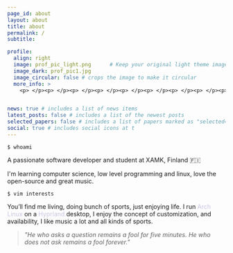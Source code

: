 ```yaml
---
page_id: about
layout: about
title: about
permalink: /
subtitle: 

profile:
  align: right
  image: prof_pic_light.png      # Keep your original light theme image here
  image_dark: prof_pic1.jpg
  image_circular: false # crops the image to make it circular
  more_info: >
    <p> </p><p> </p><p> </p><p> </p><p> </p><p> </p><p> </p><p> </p><p> </p><p> </p><p>I am Andryha</p>


news: true # includes a list of news items
latest_posts: false # includes a list of the newest posts
selected_papers: false # includes a list of papers marked as "selected={true}"
social: true # includes social icons at t
---
```



```arduino
$ whoami
```
A passionate software developer and student at XAMK, Finland 🇫🇮

I'm learning computer science, low level programming and linux, love the open-source and great music.

```arduino
$ vim interests
```

You’ll find me living, doing bunch of sports, just enjoying life. I run <span style="color: #CBC3E3;">Arch Linux</span>  on a <span style="color: #CBC3E3;"> Hyprland</span> desktop, I enjoy the concept of customization, and availability, I like music a lot and all kinds of sports. 



>*"He who asks a question remains a fool for five minutes. He who does not ask remains a fool forever."*

